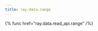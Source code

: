 ```yaml
---
title: ray.data.range
---
```


<!-- # {% $markdoc.frontmatter.title %} -->


{% func href="ray.data.read_api.range" /%}
